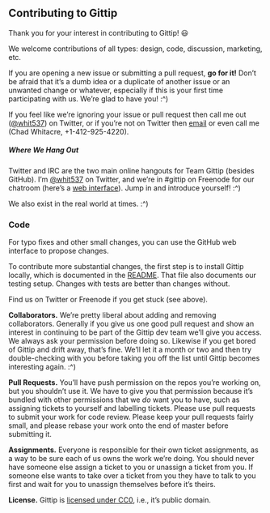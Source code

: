 ## Contributing to Gittip

Thank you for your interest in contributing to Gittip! :smiley:

We welcome contributions of all types: design, code, discussion, marketing,
etc.

If you are opening a new issue or submitting a pull request, **go for it!**
Don&rsquo;t be afraid that it&rsquo;s a dumb idea or a duplicate of another
issue or an unwanted change or whatever, especially if this is your first time
participating with us. We&rsquo;re glad to have you! :^)

If you feel like we&rsquo;re ignoring your issue or pull request then call me
out ([@whit537](https://twitter.com/whit537)) on Twitter, or if you&rsquo;re
not on Twitter then <a href="mailto:chad@zetaweb.com">email</a> or even call me
(Chad Whitacre, +1-412-925-4220). 


##### Where We Hang Out

Twitter and IRC are the two main online hangouts for Team Gittip (besides
GitHub). I&rsquo;m [@whit537](https://twitter.com/whit537) on Twitter, and
we&rsquo;re in #gittip on Freenode for our chatroom (here&rsquo;s a [web
interface](https://webchat.freenode.net/)). Jump in and introduce yourself!
:^)

We also exist in the real world at times. :^)


### Code

For typo fixes and other small changes, you can use the GitHub web interface to
propose changes.

To contribute more substantial changes, the first step is to install Gittip
locally, which is documented in the
[README](https://github.com/zetaweb/www.gittip.com#readme). That file also
documents our testing setup. Changes with tests are better than changes
without.

Find us on Twitter or Freenode if you get stuck (see above).


**Collaborators.** We&rsquo;re pretty liberal about adding and removing
collaborators. Generally if you give us one good pull request and show an
interest in continuing to be part of the Gittip dev team we&rsquo;ll give you
access. We always ask your permission before doing so. Likewise if you get
bored of Gittip and drift away, that&rsquo;s fine. We&rsquo;ll let it a month
or two and then try double-checking with you before taking you off the list
until Gittip becomes interesting again. :^)

**Pull Requests.** You&rsquo;ll have push permission on the repos you&rsquo;re
working on, but you shouldn&rsquo;t use it. We have to give you that permission
because it&rsquo;s bundled with other permissions that we *do* want you to
have, such as assigning tickets to yourself and labelling tickets. Please use
pull requests to submit your work for code review. Please keep your pull
requests fairly small, and please rebase your work onto the end of master
before submitting it.

**Assignments.** Everyone is responsible for their own ticket assignments, as a
way to be sure each of us owns the work we&rsquo;re doing. You should never
have someone else assign a ticket to you or unassign a ticket from you. If
someone else wants to take over a ticket from you they have to talk to you
first and wait for you to unassign themselves before it&rsquo;s theirs.

**License.** Gittip is [licensed under
CC0](https://github.com/zetaweb/www.gittip.com/tree/master/COPYING), i.e.,
it&rsquo;s public domain. 
